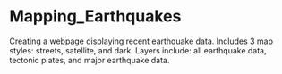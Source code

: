 # Mapping_Earthquakes
Creating a webpage displaying recent earthquake data. Includes 3 map styles: streets, satellite, and dark. Layers include: all earthquake data, tectonic plates, and major earthquake data. 
